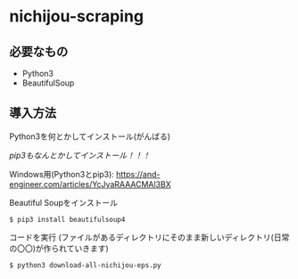 # nichijou-scraping

## 必要なもの
- Python3
- BeautifulSoup

## 導入方法
Python3を何とかしてインストール(がんばる)

*pip3もなんとかしてインストール！！！*

Windows用(Python3とpip3): https://and-engineer.com/articles/YcJyaRAAACMAl3BX

Beautiful Soupをインストール

`$ pip3 install beautifulsoup4`

コードを実行 (ファイルがあるディレクトリにそのまま新しいディレクトリ(日常の〇〇)が作られていきます)

`$ python3 download-all-nichijou-eps.py`
